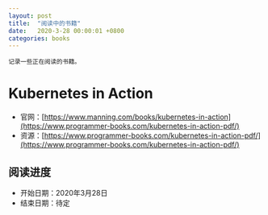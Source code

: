 ```yaml
---
layout: post
title:  "阅读中的书籍"
date:   2020-3-28 00:00:01 +0800
categories: books
---
```


    记录一些正在阅读的书籍。

# Kubernetes in Action

* 官网：[https://www.manning.com/books/kubernetes-in-action](https://www.programmer-books.com/kubernetes-in-action-pdf/)
* 资源：[https://www.programmer-books.com/kubernetes-in-action-pdf/](https://www.programmer-books.com/kubernetes-in-action-pdf/)

## 阅读进度

* 开始日期：2020年3月28日
* 结束日期：待定


